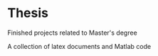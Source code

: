 # Thesis
Finished projects related to Master's degree

A collection of latex documents and Matlab code
